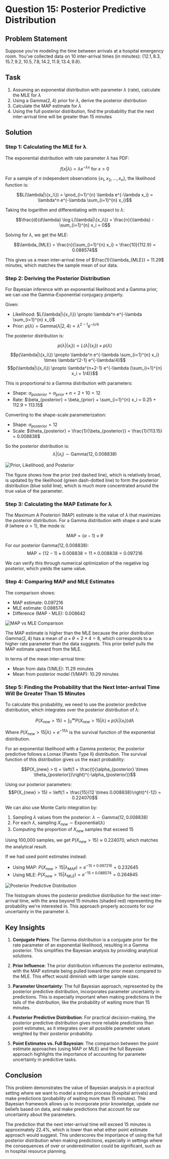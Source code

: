 # Question 15: Posterior Predictive Distribution

## Problem Statement
Suppose you're modeling the time between arrivals at a hospital emergency room. You've collected data on 10 inter-arrival times (in minutes): $\{12.1, 8.3, 15.7, 9.2, 10.5, 7.8, 14.2, 11.9, 13.4, 9.8\}$.

## Task
1. Assuming an exponential distribution with parameter $\lambda$ (rate), calculate the MLE for $\lambda$
2. Using a $\text{Gamma}(2, 4)$ prior for $\lambda$, derive the posterior distribution
3. Calculate the MAP estimate for $\lambda$
4. Using the full posterior distribution, find the probability that the next inter-arrival time will be greater than 15 minutes

## Solution

### Step 1: Calculating the MLE for λ

The exponential distribution with rate parameter $\lambda$ has PDF:

$$f(x|\lambda) = \lambda e^{-\lambda x} \text{ for } x > 0$$

For a sample of $n$ independent observations $\{x_1, x_2, \ldots, x_n\}$, the likelihood function is:

$$L(\lambda|\{x_i\}) = \prod_{i=1}^{n} \lambda e^{-\lambda x_i} = \lambda^n e^{-\lambda \sum_{i=1}^{n} x_i}$$

Taking the logarithm and differentiating with respect to $\lambda$:

$$\frac{d}{d\lambda} \log L(\lambda|\{x_i\}) = \frac{n}{\lambda} - \sum_{i=1}^{n} x_i = 0$$

Solving for $\lambda$, we get the MLE:

$$\lambda_{MLE} = \frac{n}{\sum_{i=1}^{n} x_i} = \frac{10}{112.9} = 0.088574$$

This gives us a mean inter-arrival time of $\frac{1}{\lambda_{MLE}} = 11.29$ minutes, which matches the sample mean of our data.

### Step 2: Deriving the Posterior Distribution

For Bayesian inference with an exponential likelihood and a Gamma prior, we can use the Gamma-Exponential conjugacy property. 

Given:
- Likelihood: $L(\lambda|\{x_i\}) \propto \lambda^n e^{-\lambda \sum_{i=1}^{n} x_i}$
- Prior: $p(\lambda) = \text{Gamma}(\lambda|2, 4) \propto \lambda^{2-1} e^{-\lambda/4}$

The posterior distribution is:

$$p(\lambda|\{x_i\}) \propto L(\lambda|\{x_i\}) \times p(\lambda)$$
$$p(\lambda|\{x_i\}) \propto \lambda^n e^{-\lambda \sum_{i=1}^{n} x_i} \times \lambda^{2-1} e^{-\lambda/4}$$
$$p(\lambda|\{x_i\}) \propto \lambda^{n+2-1} e^{-\lambda (\sum_{i=1}^{n} x_i + 1/4)}$$

This is proportional to a Gamma distribution with parameters:
- Shape: $\alpha_{posterior} = \alpha_{prior} + n = 2 + 10 = 12$
- Rate: $\beta_{posterior} = \beta_{prior} + \sum_{i=1}^{n} x_i = 0.25 + 112.9 = 113.15$

Converting to the shape-scale parameterization:
- Shape: $\alpha_{posterior} = 12$
- Scale: $\theta_{posterior} = \frac{1}{\beta_{posterior}} = \frac{1}{113.15} = 0.008838$

So the posterior distribution is:
$$\lambda|\{x_i\} \sim \text{Gamma}(12, 0.008838)$$

![Prior, Likelihood, and Posterior](../Images/L2_7_Quiz_15/prior_likelihood_posterior.png)

The figure shows how the prior (red dashed line), which is relatively broad, is updated by the likelihood (green dash-dotted line) to form the posterior distribution (blue solid line), which is much more concentrated around the true value of the parameter.

### Step 3: Calculating the MAP Estimate for λ

The Maximum A Posteriori (MAP) estimate is the value of $\lambda$ that maximizes the posterior distribution. For a Gamma distribution with shape $\alpha$ and scale $\theta$ (where $\alpha > 1$), the mode is:

$$\text{MAP} = (\alpha - 1) \times \theta$$

For our posterior $\text{Gamma}(12, 0.008838)$:
$$\text{MAP} = (12 - 1) \times 0.008838 = 11 \times 0.008838 = 0.097216$$

We can verify this through numerical optimization of the negative log posterior, which yields the same value.

### Step 4: Comparing MAP and MLE Estimates

The comparison shows:
- MAP estimate: 0.097216
- MLE estimate: 0.088574
- Difference (MAP - MLE): 0.008642

![MAP vs MLE Comparison](../Images/L2_7_Quiz_15/map_vs_mle.png)

The MAP estimate is higher than the MLE because the prior distribution $\text{Gamma}(2, 4)$ has a mean of $\alpha \times \theta = 2 \times 4 = 8$, which corresponds to a higher rate parameter than the data suggests. This prior belief pulls the MAP estimate upward from the MLE.

In terms of the mean inter-arrival time:
- Mean from data (1/MLE): 11.29 minutes
- Mean from posterior model (1/MAP): 10.29 minutes

### Step 5: Finding the Probability that the Next Inter-arrival Time Will Be Greater Than 15 Minutes

To calculate this probability, we need to use the posterior predictive distribution, which integrates over the posterior distribution of $\lambda$:

$$P(X_{new} > 15) = \int_0^{\infty} P(X_{new} > 15 | \lambda) \times p(\lambda|\{x_i\}) d\lambda$$

Where $P(X_{new} > 15 | \lambda) = e^{-15\lambda}$ is the survival function of the exponential distribution.

For an exponential likelihood with a Gamma posterior, the posterior predictive follows a Lomax (Pareto Type II) distribution. The survival function of this distribution gives us the exact probability:

$$P(X_{new} > t) = \left(1 + \frac{t}{\alpha_{posterior} \times \theta_{posterior}}\right)^{-\alpha_{posterior}}$$

Using our posterior parameters:
$$P(X_{new} > 15) = \left(1 + \frac{15}{12 \times 0.008838}\right)^{-12} = 0.224070$$

We can also use Monte Carlo integration by:
1. Sampling $\lambda$ values from the posterior: $\lambda \sim \text{Gamma}(12, 0.008838)$
2. For each $\lambda$, sampling $X_{new} \sim \text{Exponential}(\lambda)$
3. Computing the proportion of $X_{new}$ samples that exceed 15

Using 100,000 samples, we get $P(X_{new} > 15) \approx 0.224070$, which matches the analytical result.

If we had used point estimates instead:
- Using MAP: $P(X_{new} > 15 | \lambda_{MAP}) = e^{-15 \times 0.097216} = 0.232645$
- Using MLE: $P(X_{new} > 15 | \lambda_{MLE}) = e^{-15 \times 0.088574} = 0.264845$

![Posterior Predictive Distribution](../Images/L2_7_Quiz_15/posterior_predictive.png)

The histogram shows the posterior predictive distribution for the next inter-arrival time, with the area beyond 15 minutes (shaded red) representing the probability we're interested in. This approach properly accounts for our uncertainty in the parameter $\lambda$.

## Key Insights

1. **Conjugate Priors**: The Gamma distribution is a conjugate prior for the rate parameter of an exponential likelihood, resulting in a Gamma posterior. This simplifies the Bayesian analysis by providing analytical solutions.

2. **Prior Influence**: The prior distribution influences the posterior estimates, with the MAP estimate being pulled toward the prior mean compared to the MLE. This effect would diminish with larger sample sizes.

3. **Parameter Uncertainty**: The full Bayesian approach, represented by the posterior predictive distribution, incorporates parameter uncertainty in predictions. This is especially important when making predictions in the tails of the distribution, like the probability of waiting more than 15 minutes.

4. **Posterior Predictive Distribution**: For practical decision-making, the posterior predictive distribution gives more reliable predictions than point estimates, as it integrates over all possible parameter values weighted by their posterior probability.

5. **Point Estimates vs. Full Bayesian**: The comparison between the point estimate approaches (using MAP or MLE) and the full Bayesian approach highlights the importance of accounting for parameter uncertainty in predictive tasks.

## Conclusion

This problem demonstrates the value of Bayesian analysis in a practical setting where we want to model a random process (hospital arrivals) and make predictions (probability of waiting more than 15 minutes). The Bayesian framework allows us to incorporate prior knowledge, update our beliefs based on data, and make predictions that account for our uncertainty about the parameters.

The prediction that the next inter-arrival time will exceed 15 minutes is approximately 22.4%, which is lower than what either point estimate approach would suggest. This underscores the importance of using the full posterior distribution when making predictions, especially in settings where the consequences of over or underestimation could be significant, such as in hospital resource planning. 